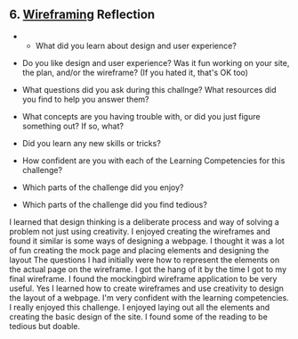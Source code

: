 ## 6. [Wireframing](6_wireframing/readme.md) Reflection

* * What did you learn about design and user experience? 
* Do you like design and user experience? Was it fun working on your site, the plan, and/or the wireframe? (If you hated it, that's OK too)

* What questions did you ask during this challnge? What resources did you find to help you answer them?  
* What concepts are you having trouble with, or did you just figure something out? If so, what?  
* Did you learn any new skills or tricks?
* How confident are you with each of the Learning Competencies for this challenge? 
* Which parts of the challenge did you enjoy?
* Which parts of the challenge did you find tedious?

I learned that design thinking is a deliberate process and way of solving a problem not just using creativity.
I enjoyed creating the wireframes and found it similar is some ways of designing a webpage.  I thought it was a lot of fun creating the mock page and placing elements and designing the layout
The questions I had initially were how to represent the elements on the actual page on the wireframe.  I got the hang of it by the time I got to my final wireframe.  I found the mockingbird wireframe application to be very useful.
Yes I learned how to create wireframes and use creativity to design the layout of a webpage.
I'm very confident with the learning competencies.  I really enjoyed this challenge.
I enjoyed laying out all the elements and creating the basic design of the site.
I found some of the reading to be tedious but doable.